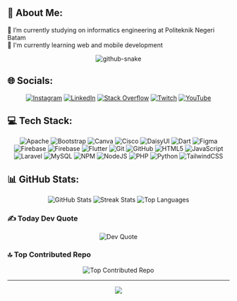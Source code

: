 ## 💫 About Me:
🔭 I’m currently studying on informatics engineering at Politeknik Negeri Batam<br>🌱 I'm currently learning web and mobile development

<div align="center">
    <picture>
    <source media="(prefers-color-scheme: dark)" srcset="https://raw.githubusercontent.com/LeaAntony/LeaAntony/output/github-snake-dark.svg" />
    <source media="(prefers-color-scheme: light)" srcset="https://raw.githubusercontent.com/LeaAntony/LeaAntony/output/github-snake.svg" />
    <img alt="github-snake" src="https://raw.githubusercontent.com/LeaAntony/LeaAntony/output/github-snake.svg" />
    </picture>
</div>

## 🌐 Socials:
<div align="center">
    <a href="https://instagram.com/leaantony17" target="_blank"><img src="https://img.shields.io/badge/Instagram-%23E4405F.svg?logo=Instagram&logoColor=white" alt="Instagram"></a>
    <a href="https://linkedin.com/in/lea-antony" target="_blank"><img src="https://img.shields.io/badge/LinkedIn-%230077B5.svg?logo=linkedin&logoColor=white" alt="LinkedIn"></a>
    <a href="https://stackoverflow.com/users/29324965" target="_blank"><img src="https://img.shields.io/badge/-Stackoverflow-FE7A16?logo=stack-overflow&logoColor=white" alt="Stack Overflow"></a>
    <a href="https://twitch.tv/leants7" target="_blank"><img src="https://img.shields.io/badge/Twitch-%239146FF.svg?logo=Twitch&logoColor=white" alt="Twitch"></a>
    <a href="https://youtube.com/@leaantony17" target="_blank"><img src="https://img.shields.io/badge/YouTube-%23FF0000.svg?logo=YouTube&logoColor=white" alt="YouTube"></a>
</div>

## 💻 Tech Stack:
<div align="center">
    <img src="https://img.shields.io/badge/apache-%23D42029.svg?style=flat&logo=apache&logoColor=white" alt="Apache">
    <img src="https://img.shields.io/badge/bootstrap-%238511FA.svg?style=flat&logo=bootstrap&logoColor=white" alt="Bootstrap"> 
    <img src="https://img.shields.io/badge/Canva-%2300C4CC.svg?style=flat&logo=Canva&logoColor=white" alt="Canva">
    <img src="https://img.shields.io/badge/cisco-%23049fd9.svg?style=flat&logo=cisco&logoColor=black" alt="Cisco">
    <img src="https://img.shields.io/badge/daisyui-5A0EF8?style=flat&logo=daisyui&logoColor=white" alt="DaisyUI">
    <img src="https://img.shields.io/badge/dart-%230175C2.svg?style=flat&logo=dart&logoColor=white" alt="Dart">
    <img src="https://img.shields.io/badge/figma-%23F24E1E.svg?style=flat&logo=figma&logoColor=white" alt="Figma">
    <img src="https://img.shields.io/badge/firebase-%23039BE5.svg?style=flat&logo=firebase" alt="Firebase">
    <img src="https://img.shields.io/badge/firebase-a08021?style=flat&logo=firebase&logoColor=ffcd34" alt="Firebase">
    <img src="https://img.shields.io/badge/Flutter-%2302569B.svg?style=flat&logo=Flutter&logoColor=white" alt="Flutter">
    <img src="https://img.shields.io/badge/git-%23F05033.svg?style=flat&logo=git&logoColor=white" alt="Git">
    <img src="https://img.shields.io/badge/github-%23121011.svg?style=flat&logo=github&logoColor=white" alt="GitHub">
    <img src="https://img.shields.io/badge/html5-%23E34F26.svg?style=flat&logo=html5&logoColor=white" alt="HTML5">
    <img src="https://img.shields.io/badge/javascript-%23323330.svg?style=flat&logo=javascript&logoColor=%23F7DF1E" alt="JavaScript">
    <img src="https://img.shields.io/badge/laravel-%23FF2D20.svg?style=flat&logo=laravel&logoColor=white" alt="Laravel">
    <img src="https://img.shields.io/badge/mysql-4479A1.svg?style=flat&logo=mysql&logoColor=white" alt="MySQL">
    <img src="https://img.shields.io/badge/NPM-%23CB3837.svg?style=flat&logo=npm&logoColor=white" alt="NPM">
    <img src="https://img.shields.io/badge/node.js-6DA55F?style=flat&logo=node.js&logoColor=white" alt="NodeJS">
    <img src="https://img.shields.io/badge/php-%23777BB4.svg?style=flat&logo=php&logoColor=white" alt="PHP">
    <img src="https://img.shields.io/badge/python-3670A0?style=flat&logo=python&logoColor=ffdd54" alt="Python">
    <img src="https://img.shields.io/badge/tailwindcss-%2338B2AC.svg?style=flat&logo=tailwind-css&logoColor=white" alt="TailwindCSS">
</div>

## 📊 GitHub Stats:
<div align="center">
    <img src="https://github-readme-stats.vercel.app/api?username=LeaAntony&theme=catppuccin_mocha&hide_border=false&include_all_commits=true&count_private=true" alt="GitHub Stats">
    <img src="https://github-readme-streak-stats.herokuapp.com/?user=LeaAntony&theme=catppuccin_mocha&hide_border=false" alt="Streak Stats">
    <img src="https://github-readme-stats.vercel.app/api/top-langs/?username=LeaAntony&theme=catppuccin_mocha&hide_border=false&include_all_commits=true&count_private=true&layout=compact" alt="Top Languages">
</div>

### ✍️ Today Dev Quote
<div align="center">
    <img src="https://quotes-github-readme.vercel.app/api?type=horizontal&theme=tokyonight" alt="Dev Quote">
</div>

### 🔝 Top Contributed Repo
<div align="center">
    <img src="https://github-contributor-stats.vercel.app/api?username=LeaAntony&limit=5&theme=catppuccin_mocha&combine_all_yearly_contributions=true" alt="Top Contributed Repo">
</div>

---
<div align="center">

[![](https://visitcount.itsvg.in/api?id=LeaAntony&icon=0&color=1)](https://visitcount.itsvg.in)

</div>

<!-- Proudly created with GPRM ( https://gprm.itsvg.in ) -->
